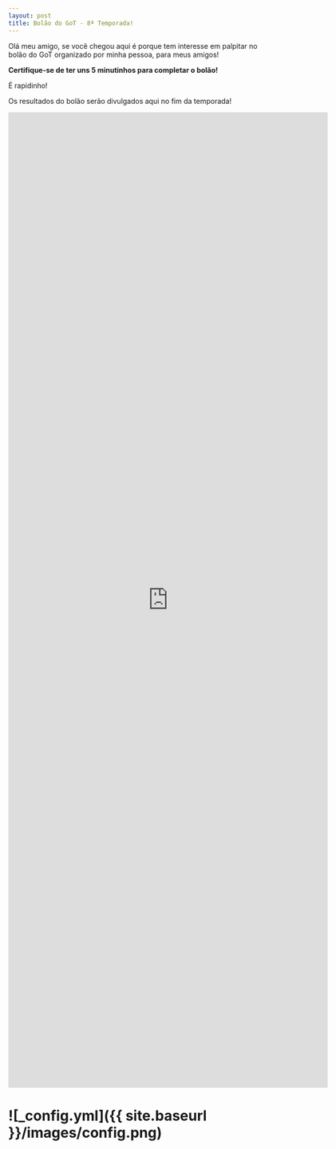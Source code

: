 ```yaml
---
layout: post
title: Bolão do GoT - 8ª Temporada!
---
```


<p>Olá meu amigo, se você chegou aqui é porque tem interesse em palpitar no bolão do GoT organizado por minha pessoa, para meus amigos!</p>
<p><b>Certifique-se de ter uns 5 minutinhos para completar o bolão!</b></p>
<p>É rapidinho!</p>
<p>Os resultados do bolão serão divulgados aqui no fim da temporada!</p>

<iframe src="https://docs.google.com/forms/d/e/1FAIpQLSdlISu4OiKi9U4lR86WH2ODyilmh-CPyv_aWEkDmFQDmANB3A/viewform?embedded=true" width="640" height="1952" frameborder="0" marginheight="0" marginwidth="0">Loading...</iframe>

# ![_config.yml]({{ site.baseurl }}/images/config.png)
